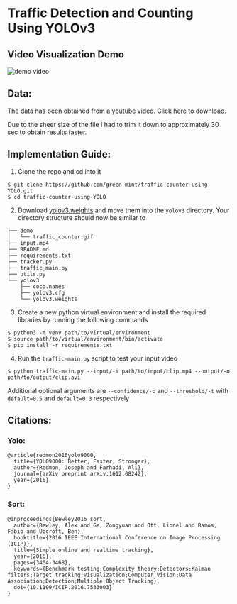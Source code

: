 # Traffic Detection and Counting Using YOLOv3

## Video Visualization Demo

<img src="demo/traffic_counter.gif" alt="demo video">

## Data:
The data has been obtained from a [youtube](https://www.youtube.com/watch?v=wqctLW0Hb_0&ab_channel=AndreyNikishaev) video. Click [here](https://redirector.googlevideo.com/videoplayback?expire=1607124198&ei=hnDKX5WxMqHIkwa5wYHQBA&ip=168.235.107.39&id=o-ANc_KJWH0osf1q4RGFGy2x-o3onVGBKhVvC0JcnuUzlz&itag=18&source=youtube&requiressl=yes&mh=qV&mm=31%2C26&mn=sn-a5mlrnes%2Csn-nx57ynlz&ms=au%2Conr&mv=m&mvi=2&pl=23&initcwndbps=642500&vprv=1&mime=video%2Fmp4&ns=U7RoUrI5LAco3r3Sq8mMXZIF&gir=yes&clen=107741911&ratebypass=yes&dur=2048.092&lmt=1554143545151518&mt=1607102201&fvip=2&c=WEB&txp=5431432&n=UgKjijX5a5mBq3PDD&sparams=expire%2Cei%2Cip%2Cid%2Citag%2Csource%2Crequiressl%2Cvprv%2Cmime%2Cns%2Cgir%2Cclen%2Cratebypass%2Cdur%2Clmt&sig=AOq0QJ8wRAIgHCG8oY94d2YJ65gb1J_TJDvZVpdalTevgMB76Rk4xmsCIEpOYiXN423cISsX3ETanulzSS1lBnqbdPxJbakoA6NA&lsparams=mh%2Cmm%2Cmn%2Cms%2Cmv%2Cmvi%2Cpl%2Cinitcwndbps&lsig=AG3C_xAwRgIhAM-8C_8E_WauuIIHM-AWIpiKkC5_SpNSNxZPWfP50-6VAiEAqXOnIF2f6TA4D8W0u2XvF0BtpgbhIfLTHjTZV54VeSs%3D&title=Road+traffic+video+for+object+recognition) to download.

Due to the sheer size of the file I had to trim it down to approximately 30 sec to obtain results faster.

## Implementation Guide:

1. Clone the repo and cd into it
  ```
  $ git clone https://github.com/green-mint/traffic-counter-using-YOLO.git
  $ cd traffic-counter-using-YOLO
  ```
2. Download [yolov3.weights](https://www.dropbox.com/s/99mm7olr1ohtjbq/yolov3.weights?dl=0) and move them into the `yolov3` directory. Your directory structure should now be similar to
```
├── demo
│   └── traffic_counter.gif
├── input.mp4
├── README.md
├── requirements.txt
├── tracker.py
├── traffic_main.py
├── utils.py
└── yolov3
    ├── coco.names
    ├── yolov3.cfg
    └── yolov3.weights
```

3. Create a new python virtual environment and install the required libraries by running the following commands
  ```
  $ python3 -m venv path/to/virtual/environment
  $ source path/to/virtual/environment/bin/activate
  $ pip install -r requirements.txt
  ```

4. Run the `traffic-main.py` script to test your input video
  ```
  $ python traffic-main.py --input/-i path/to/input/clip.mp4 --output/-o path/to/output/clip.avi
  ```
  Additional optional arguments are `--confidence/-c` and `--threshold/-t` with `default=0.5` and `default=0.3` respectively

## Citations: 
### Yolo:
```
@article{redmon2016yolo9000,
  title={YOLO9000: Better, Faster, Stronger},
  author={Redmon, Joseph and Farhadi, Ali},
  journal={arXiv preprint arXiv:1612.08242},
  year={2016}
}
```
### Sort:
```
@inproceedings{Bewley2016_sort,
  author={Bewley, Alex and Ge, Zongyuan and Ott, Lionel and Ramos, Fabio and Upcroft, Ben},
  booktitle={2016 IEEE International Conference on Image Processing (ICIP)},
  title={Simple online and realtime tracking},
  year={2016},
  pages={3464-3468},
  keywords={Benchmark testing;Complexity theory;Detectors;Kalman filters;Target tracking;Visualization;Computer Vision;Data Association;Detection;Multiple Object Tracking},
  doi={10.1109/ICIP.2016.7533003}
}
```

